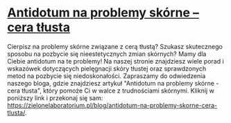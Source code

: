 # [Antidotum na problemy skórne – cera tłusta](https://zielonelaboratorium.pl/blog/antidotum-na-problemy-skorne-cera-tlusta/)

Cierpisz na problemy skórne związane z cerą tłustą? Szukasz skutecznego sposobu na pozbycie się nieestetycznych zmian skórnych? Mamy dla Ciebie antidotum na te problemy! Na naszej stronie znajdziesz wiele porad i wskazówek dotyczących pielęgnacji skóry tłustej oraz sprawdzonych metod na pozbycie się niedoskonałości. Zapraszamy do odwiedzenia naszego bloga, gdzie znajdziesz artykuł "Antidotum na problemy skórne - cera tłusta", który pomoże Ci w walce z trudnościami skórnymi. Kliknij w poniższy link i przekonaj się sam: https://zielonelaboratorium.pl/blog/antidotum-na-problemy-skorne-cera-tlusta/.